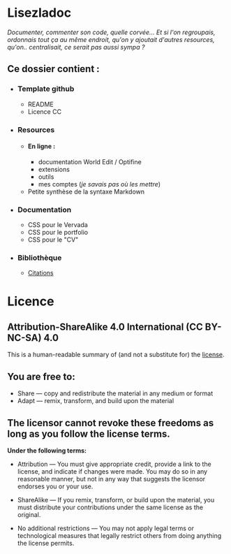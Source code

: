 # Lisezladoc

*Documenter, commenter son code, quelle corvée... Et si l'on regroupais, ordonnais tout ça au même endroit, qu'on y ajoutait d'autres resources, qu'on.. centralisait, ce serait pas aussi sympa ?*

## Ce dossier contient :

- ### Template github
    - README
    - Licence CC  
      
- ### Resources
    - #### En ligne :
        - documentation World Edit / Optifine
        - extensions
        - outils
        - mes comptes (*je savais pas où les mettre*)
    - Petite synthèse de la syntaxe Markdown

- ### Documentation
    - CSS pour le Vervada
    - CSS pour le portfolio
    - CSS pour le "CV"

- ### Bibliothèque
    - [Citations](./Biblioth%C3%A8que/Citations.md "Ouvre le fichier citations")

# Licence

## Attribution-ShareAlike 4.0 International (CC BY-NC-SA) 4.0
This is a human-readable summary of (and not a substitute for) the [license](./Licence.md).

## You are free to:
- Share — copy and redistribute the material in any medium or format
- Adapt — remix, transform, and build upon the material

## The licensor cannot revoke these freedoms as long as you follow the license terms.
**Under the following terms:**
- Attribution — You must give appropriate credit, provide a link to the license, and indicate if changes were made. You may do so in any reasonable manner, but not in any way that suggests the licensor endorses you or your use.

- ShareAlike — If you remix, transform, or build upon the material, you must distribute your contributions under the same license as the original.

- No additional restrictions — You may not apply legal terms or technological measures that legally restrict others from doing anything the license permits.


